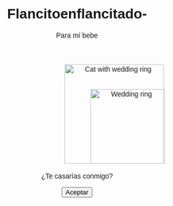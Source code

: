 # Flancitoenflancitado-
Para mí bebe
<!DOCTYPE html>
<html lang="en">
<head>
<meta charset="UTF-8">
<meta name="viewport" content="width=device-width, initial-scale=1.0">
<title>Propuesta de Matrimonio</title>
<style>
  body {
    font-family: Arial, sans-serif;
    text-align: center;
  }
  .container {
    margin-top: 50px;
  }
  .ring {
    width: 150px;
  }
  .cat {
    width: 200px;
    position: relative;
  }
  .black-cat {
    left: 50%;
    transform: translateX(-50%);
  }
  .white-cat {
    display: none;
    position: absolute;
    top: 70px;
    left: 50%;
    transform: translateX(-50%);
  }
</style>
</head>
<body>
<div class="container">
  <img src="https://i.imgur.com/rW7EhiA.png" alt="Cat with wedding ring" class="cat black-cat">
  <img src="https://i.imgur.com/XcSllY2.png" alt="Cat hugging" class="cat white-cat">
  <img src="https://i.imgur.com/gawUEbo.png" alt="Wedding ring" class="ring" id="ring">
  <div id="proposal">
    <p>¿Te casarías conmigo?</p>
    <button onclick="acceptProposal()">Aceptar</button>
  </div>
  <div id="response" style="display: none;">
    <p>¡Te amo mi flancito enflancitado!</p>
  </div>
</div>

<script>
  function acceptProposal() {
    document.getElementById("proposal").style.display = "none";
    document.getElementById("response").style.display = "block";
    document.querySelector(".black-cat").style.display = "none";
    document.querySelector(".white-cat").style.display = "block";
    document.getElementById("ring").style.display = "none";
  }
</script>
</body>
</html>
